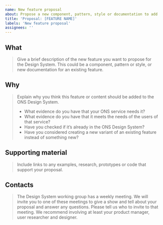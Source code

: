 ```yaml
---
name: New feature proposal
about: Propose a new component, pattern, style or documentation to add to the ONS Design System
title: 'Proposal: [FEATURE NAME]'
labels: 'New feature proposal'
assignees: ''
---
```


<!--

*** Before you fill in this proposal template ***

- If you are suggesting a change to a component, pattern or style that is already in the ONS Design System, please comment on its GitHub discussion (https://github.com/ONSdigital/design-system/discussions). You can get to the discussion using the direct link at the bottom of each page in the Design System.

- If you are proposing something new, check the Design System backlog (https://trello.com/b/dsgMhRlq/ons-design-system). There may already be a proposal for something similar. You can add examples of your own evidence to an existing proposal. To request access to the backlog, email jo.van.der.plank@ons.gov.uk

-->

## What

> Give a brief description of the new feature you want to propose for the Design System. This could be a component, pattern or style, or new documentation for an existing feature.

## Why

> Explain why you think this feature or content should be added to the ONS Design System.
>
> - What evidence do you have that your ONS service needs it?
> - What evidence do you have that it meets the needs of the users of that service?
> - Have you checked if it’s already in the ONS Design System?
> - Have you considered creating a new variant of an existing feature instead of something new?

## Supporting material

> Include links to any examples, research, prototypes or code that support your proposal.

## Contacts

> The Design System working group has a weekly meeting. We will invite you to one of these meetings to give a show and tell about your proposal and answer any questions. Please tell us who to invite to that meeting. We recommend involving at least your product manager, user researcher and designer.
